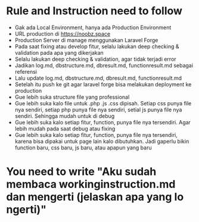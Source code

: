 # Rule and Instruction need to follow

- Gak ada Local Environment, hanya ada Production Environment
- URL production di https://noobz.space
- Production Server di manage menggunakan Laravel Forge
- Pada saat fixing atau develop fitur, selalu lakukan deep checking & validation pada apa yang dikerjakan
- Selalu lakukan deep checking & validation, agar tidak terjadi error
- Jadikan log.md, dbstructure.md, dbresult.md, functionresult.md sebagai referensi
- Lalu update log.md, dbstructure.md, dbresult.md, functionresult.md
- Setelah itu push ke git agar laravel forge bisa melakukan deployment ke production
- Gue lebih suka structure file yang professional
- Gue lebih suka kalo file untuk .php .js .css dipisah. Setiap css punya file nya sendiri, setiap php punya file nya sendiri, setial js punya file nya sendiri. Sehingga mudah untuk di debug
- Gue lebih suka kalo setiap fitur, function, punya file nya tersendiri. Agar lebih mudah pada saat debug atau fixing
- Gue lebih suka kalo setiap fitur, function, punya file nya tersendiri, karena bisa dipakai untuk page lain kalo dibutuhkan. Jadi gaperlu bikin function baru, css baru, js baru, atau apapun yang baru


# You need to write "Aku sudah membaca workinginstruction.md dan mengerti (jelaskan apa yang lo ngerti)"
